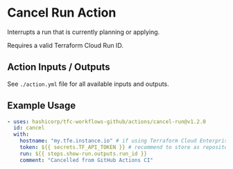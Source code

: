 # Cancel Run Action

Interrupts a run that is currently planning or applying.

Requires a valid Terraform Cloud Run ID.

## Action Inputs / Outputs

See `./action.yml` file for all available inputs and outputs.

## Example Usage

```yml
- uses: hashicorp/tfc-workflows-github/actions/cancel-run@v1.2.0
  id: cancel
  with:
    hostname: "my.tfe.instance.io" # if using Terraform Cloud Enterprise
    token: ${{ secrets.TF_API_TOKEN }} # recommend to store as repository secret
    run: ${{ steps.show-run.outputs.run_id }}
    comment: "Cancelled from GitHub Actions CI"
```
